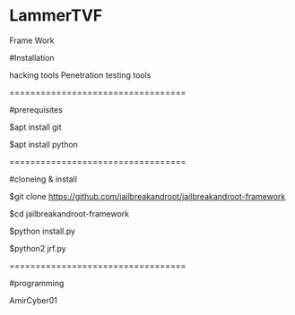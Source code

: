 # LammerTVF
Frame Work 


#Installation

hacking tools Penetration testing tools

==================================

#prerequisites

$apt install git

$apt install python

==================================

#cloneing & install

$git clone https://github.com/jailbreakandroot/jailbreakandroot-framework

$cd jailbreakandroot-framework

$python install.py

$python2 jrf.py

==================================

#programming 

AmirCyber01 
